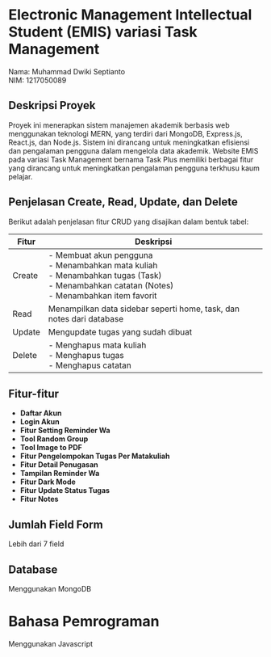 # Electronic Management Intellectual Student (EMIS) variasi Task Management 

Nama: Muhammad Dwiki Septianto  
NIM: 1217050089  


## Deskripsi Proyek

Proyek ini menerapkan sistem manajemen akademik berbasis web menggunakan teknologi MERN, yang terdiri dari MongoDB, Express.js, React.js, dan Node.js. Sistem ini dirancang untuk meningkatkan efisiensi dan pengalaman pengguna dalam mengelola data akademik. Website EMIS pada variasi Task Management bernama Task Plus memiliki berbagai fitur yang dirancang untuk meningkatkan pengalaman pengguna terkhusu kaum pelajar.

## Penjelasan Create, Read, Update, dan Delete

Berikut adalah penjelasan fitur CRUD yang disajikan dalam bentuk tabel:

| Fitur  | Deskripsi  |
|--------|------------|
| Create | - Membuat akun pengguna <br> - Menambahkan mata kuliah <br> - Menambahkan tugas (Task) <br> - Menambahkan catatan (Notes) <br> - Menambahkan item favorit |
| Read   | Menampilkan data sidebar seperti home, task, dan notes dari database |
| Update | Mengupdate tugas yang sudah dibuat |
| Delete | - Menghapus mata kuliah <br> - Menghapus tugas <br> - Menghapus catatan |

## Fitur-fitur

- **Daftar Akun**
- **Login Akun**
- **Fitur Setting Reminder Wa**
- **Tool Random Group**
- **Tool Image to PDF**
- **Fitur Pengelompokan Tugas Per Matakuliah**
- **Fitur Detail Penugasan**
- **Tampilan Reminder Wa**
- **Fitur Dark Mode**
- **Fitur Update Status Tugas**
- **Fitur Notes**

## Jumlah Field Form

Lebih dari 7 field

## Database

Menggunakan MongoDB

# Bahasa Pemrograman

Menggunakan Javascript

